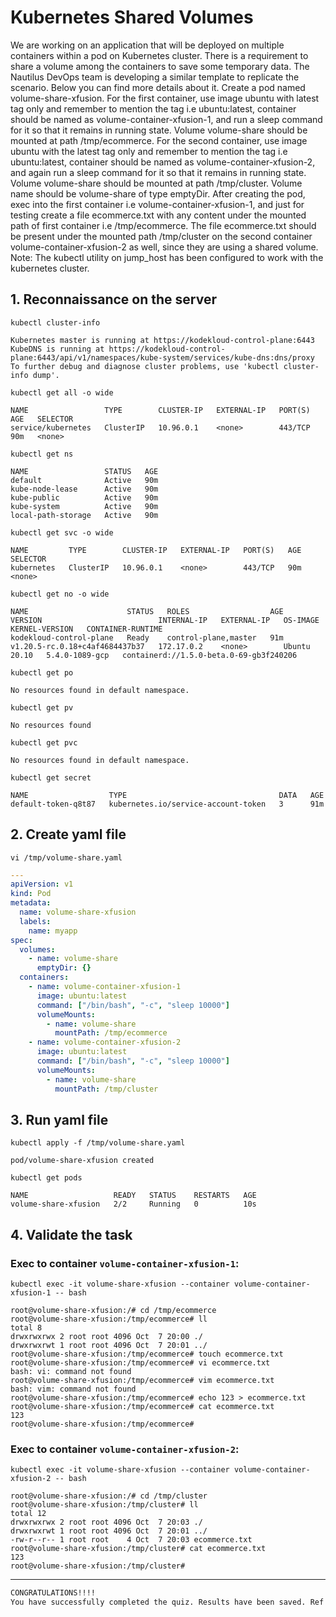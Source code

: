 # Kubernetes Shared Volumes

We are working on an application that will be deployed on multiple containers within a pod on Kubernetes cluster. There is a requirement to share a volume among the containers to save some temporary data. The Nautilus DevOps team is developing a similar template to replicate the scenario. Below you can find more details about it.
Create a pod named volume-share-xfusion.
For the first container, use image ubuntu with latest tag only and remember to mention the tag i.e ubuntu:latest, container should be named as volume-container-xfusion-1, and run a sleep command for it so that it remains in running state. Volume volume-share should be mounted at path /tmp/ecommerce.
For the second container, use image ubuntu with the latest tag only and remember to mention the tag i.e ubuntu:latest, container should be named as volume-container-xfusion-2, and again run a sleep command for it so that it remains in running state. Volume volume-share should be mounted at path /tmp/cluster.
Volume name should be volume-share of type emptyDir.
After creating the pod, exec into the first container i.e volume-container-xfusion-1, and just for testing create a file ecommerce.txt with any content under the mounted path of first container i.e /tmp/ecommerce.
The file ecommerce.txt should be present under the mounted path /tmp/cluster on the second container volume-container-xfusion-2 as well, since they are using a shared volume.
Note: The kubectl utility on jump_host has been configured to work with the kubernetes cluster.



## 1. Reconnaissance on the server
`kubectl cluster-info`  
```console
Kubernetes master is running at https://kodekloud-control-plane:6443
KubeDNS is running at https://kodekloud-control-plane:6443/api/v1/namespaces/kube-system/services/kube-dns:dns/proxy
To further debug and diagnose cluster problems, use 'kubectl cluster-info dump'.
```

`kubectl get all -o wide`  
```console
NAME                 TYPE        CLUSTER-IP   EXTERNAL-IP   PORT(S)   AGE   SELECTOR
service/kubernetes   ClusterIP   10.96.0.1    <none>        443/TCP   90m   <none>
```

`kubectl get ns`  
```console
NAME                 STATUS   AGE
default              Active   90m
kube-node-lease      Active   90m
kube-public          Active   90m
kube-system          Active   90m
local-path-storage   Active   90m
```

`kubectl get svc -o wide`  
```console
NAME         TYPE        CLUSTER-IP   EXTERNAL-IP   PORT(S)   AGE   SELECTOR
kubernetes   ClusterIP   10.96.0.1    <none>        443/TCP   90m   <none>
```

`kubectl get no -o wide`  
```console
NAME                      STATUS   ROLES                  AGE   VERSION                          INTERNAL-IP   EXTERNAL-IP   OS-IMAGE       KERNEL-VERSION   CONTAINER-RUNTIME
kodekloud-control-plane   Ready    control-plane,master   91m   v1.20.5-rc.0.18+c4af4684437b37   172.17.0.2    <none>        Ubuntu 20.10   5.4.0-1089-gcp   containerd://1.5.0-beta.0-69-gb3f240206
```

`kubectl get po`  
```console
No resources found in default namespace.
```

`kubectl get pv`  
```console
No resources found
```

`kubectl get pvc`  
```console
No resources found in default namespace.
```

`kubectl get secret`  
```console
NAME                  TYPE                                  DATA   AGE
default-token-q8t87   kubernetes.io/service-account-token   3      91m
```


## 2. Create yaml  file
`vi /tmp/volume-share.yaml`  
```yaml
---
apiVersion: v1
kind: Pod
metadata:
  name: volume-share-xfusion
  labels:
    name: myapp
spec:
  volumes:
    - name: volume-share
      emptyDir: {}
  containers:
    - name: volume-container-xfusion-1
      image: ubuntu:latest
      command: ["/bin/bash", "-c", "sleep 10000"]
      volumeMounts:
        - name: volume-share
          mountPath: /tmp/ecommerce
    - name: volume-container-xfusion-2
      image: ubuntu:latest
      command: ["/bin/bash", "-c", "sleep 10000"]
      volumeMounts:
        - name: volume-share
          mountPath: /tmp/cluster
```


## 3. Run yaml  file
`kubectl apply -f /tmp/volume-share.yaml`  
```console
pod/volume-share-xfusion created
```

`kubectl get pods`  
```console
NAME                   READY   STATUS    RESTARTS   AGE
volume-share-xfusion   2/2     Running   0          10s
```


## 4. Validate the task
### Exec to container `volume-container-xfusion-1`:  
`kubectl exec -it volume-share-xfusion --container volume-container-xfusion-1 -- bash`  
```console
root@volume-share-xfusion:/# cd /tmp/ecommerce
root@volume-share-xfusion:/tmp/ecommerce# ll
total 8
drwxrwxrwx 2 root root 4096 Oct  7 20:00 ./
drwxrwxrwt 1 root root 4096 Oct  7 20:01 ../
root@volume-share-xfusion:/tmp/ecommerce# touch ecommerce.txt
root@volume-share-xfusion:/tmp/ecommerce# vi ecommerce.txt
bash: vi: command not found
root@volume-share-xfusion:/tmp/ecommerce# vim ecommerce.txt
bash: vim: command not found
root@volume-share-xfusion:/tmp/ecommerce# echo 123 > ecommerce.txt
root@volume-share-xfusion:/tmp/ecommerce# cat ecommerce.txt
123
root@volume-share-xfusion:/tmp/ecommerce# 
```


### Exec to container `volume-container-xfusion-2`:  
`kubectl exec -it volume-share-xfusion --container volume-container-xfusion-2 -- bash`  
```console
root@volume-share-xfusion:/# cd /tmp/cluster
root@volume-share-xfusion:/tmp/cluster# ll
total 12
drwxrwxrwx 2 root root 4096 Oct  7 20:03 ./
drwxrwxrwt 1 root root 4096 Oct  7 20:01 ../
-rw-r--r-- 1 root root    4 Oct  7 20:03 ecommerce.txt
root@volume-share-xfusion:/tmp/cluster# cat ecommerce.txt 
123
root@volume-share-xfusion:/tmp/cluster#
```


---

```bash
CONGRATULATIONS!!!!
You have successfully completed the quiz. Results have been saved. Ref ID:63405bf3bef409d6685b7392
```
